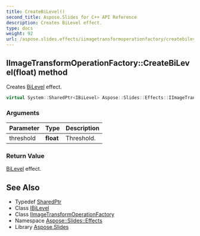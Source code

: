 ```yaml
---
title: CreateBiLevel()
second_title: Aspose.Slides for C++ API Reference
description: Creates BiLevel effect.
type: docs
weight: 92
url: /aspose.slides.effects/iimagetransformoperationfactory/createbilevel/
---
```

## IImageTransformOperationFactory::CreateBiLevel(float) method


Creates [BiLevel](../../bilevel/) effect.

```cpp
virtual System::SharedPtr<IBiLevel> Aspose::Slides::Effects::IImageTransformOperationFactory::CreateBiLevel(float threshold)=0
```


### Arguments

| Parameter | Type | Description |
| --- | --- | --- |
| threshold | **float** | Threshold. |

### Return Value

[BiLevel](../../bilevel/) effect.

## See Also

* Typedef [SharedPtr](../../../system/sharedptr/)
* Class [IBiLevel](../../ibilevel/)
* Class [IImageTransformOperationFactory](../)
* Namespace [Aspose::Slides::Effects](../../)
* Library [Aspose.Slides](../../../)